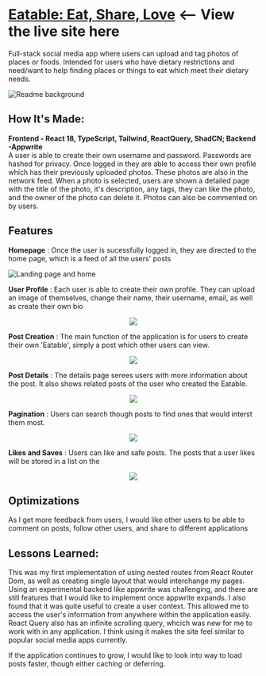 # <a href="https://eatsharelove.net">Eatable: Eat, Share, Love</a> <-- View the live site here

Full-stack social media app where users can upload and tag photos of places or foods. Intended for users who have dietary restrictions and need/want to help finding places or things to eat which meet their dietary needs.

![Readme background ](https://github.com/Tch4lla/Eatable2024/assets/99618731/b2151ae1-c37f-4c9b-93db-0c426f4e6988)

## How It's Made:

**Frontend - React 18, TypeScript, Tailwind, ReactQuery, ShadCN; Backend -Appwrite**
<br>
A user is able to create their own username and password. Passwords are hashed for privacy. Once logged in they are able to access their own profile which has their previously uploaded photos. These photos are also in the network feed. When a photo is selected, users are shown a detailed page with the title of the photo, it's description, any tags, they can like the photo, and the owner of the photo can delete it. Photos can also be commented on by users.  

## Features
**Homepage**
: Once the user is sucessfully logged in, they are directed to the home page, which is a feed of all the users' posts

![Landing page and home](https://github.com/Tch4lla/Eatable2024/assets/99618731/7400864b-cbb3-4f41-849b-23d3f88464d1)

**User Profile**
: Each user is able to create their own profile. They can upload an image of themselves, change their name, their username, email, as well as create their own bio
<div align="center">
<img src = "https://media.giphy.com/media/5NWwfauLI22ihCoGrM/giphy.gif">
</div>

**Post Creation**
: The main function of the application is for users to create their own 'Eatable', simply a post which other users can view. 
<div align="center">
<img src = "https://media.giphy.com/media/fBTNcGjajx9BcfC0D5/giphy.gif">
</div>

**Post Details**
: The details page serees users with more information about the post. It also shows related posts of the user who created the Eatable. 
<br>
<div align="center">
<img src = "https://media.giphy.com/media/3PdgJZVg4DWnDHGWGZ/giphy.gif">
</div>

**Pagination**
: Users can search though posts to find ones that would interst them most. 
<div align="center">
<img src = "https://media.giphy.com/media/fG9DbllWPGXVj2Qgct/giphy.gif">
</div>

**Likes and Saves**
: Users can like and safe posts. The posts that a user likes will be stored in a list on the  
<div align="center">
<img src = "https://media.giphy.com/media/BF2Oiy1kJnlUjI9q0l/giphy.gif">
</div>

## Optimizations

As I get more feedback from users, I would like other users to be able to comment on posts, follow other users, and share to different applications

## Lessons Learned:

This was my first implementation of using nested routes from React Router Dom, as well as creating single layout that would interchange my pages. Using an experimental backend like appwrite was challenging, and there are still features that I would like to implement once appwrite expands. I also found that it was quite useful to create a user context. This allowed me to access the user's information from anywhere within the application easily. React Query also has an infinite scrolling query, whcich was new for me to work with in any application. I think using it makes the site feel similar to popular social media apps currently. 

If the application continues to grow, I would like to look into way to load posts faster, though either caching or deferring. 
